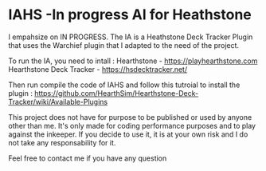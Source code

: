 # IAHS -In progress AI for Heathstone
I empahsize on IN PROGRESS.
The IA is a Heathstone Deck Tracker Plugin that uses the Warchief plugin that I adapted to the need of the project.

To run the IA, you need to intall : 
Hearthstone - https://playhearthstone.com
Hearthstone Deck Tracker - https://hsdecktracker.net/

Then run compile the code of IAHS and follow this tutroial to install the plugin : 
https://github.com/HearthSim/Hearthstone-Deck-Tracker/wiki/Available-Plugins

This project does not have for purpose to be published or used by anyone other than me. 
It's only made for coding performance purposes and to play against the inkeeper. 
If you decide to use it, it is at your own risk and I do not take any responsability for it.

Feel free to contact me if you have any question 

